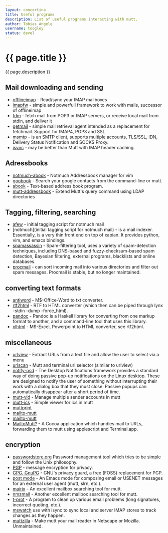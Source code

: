 ```yaml
---
layout: concertina
title: Useful programs
description: List of useful programs interacting with mutt.
author: Tobias Angele
username: toogley
status: devel
---
```

# {{ page.title }}

{{ page.description }}


## Mail downloading and sending

* [offlineimap](https://github.com/OfflineIMAP/offlineimap) - Read/sync your
  IMAP mailboxes
* [imapfw](https://github.com/OfflineIMAP/imapfw) - simple and powerfull
  framework to work with mails, successor of offlineimap
* [fdm](https://github.com/nicm/fdm) - fetch mail from POP3 or IMAP servers, or
  receive local mail from stdin, and deliver it
* [getmail](http://pyropus.ca/software/getmail/) - simple mail retrieval agent
  intended as a replacement for fetchmail. Support for IMAP4, POP3 and SSL
* [msmtp](http://msmtp.sourceforge.net/) - is an SMTP client, supports multiple
  accounts, TLS/SSL, IDN, Delivery Status Notification and SOCKS Proxy.
* [isync](http://isync.sourceforge.net/) - may be better than Mutt with IMAP
  header caching.

## Adressbooks

* [notmuch-abook](https://github.com/guyzmo/notmuch-abook) - Notmuch Addressbook
  manager for vim
* [goobook](https://pypi.python.org/pypi/goobook/1.9) - Search your google
  contacts from the command-line or mutt.
* [abook](http://abook.sourceforge.net/) - Text-based address book program.
* [mutt-addressbook](https://pypi.python.org/pypi/mutt-addressbook) - Extend Mutt's query command using LDAP directories

## Tagging, filtering, searching


* [afew](https://github.com/afewmail/afew) - initial tagging script for notmuch
  mail
* [notmuch](initial tagging script for notmuch mail) - is a mail indexer.
  Essentially, is a very thin front end on top of xapian. It provides python,
  vim, and emacs bindings.
* [spamassassin](https://spamassassin.apache.org/) - Spam-filtering tool, uses a
  variety of spam-detection techniques, including DNS-based and
  fuzzy-checksum-based spam detection, Bayesian filtering, external programs,
  blacklists and online databases.
* [procmail](https://wiki.archlinux.org/index.php/Procmail) - can sort incoming
  mail into various directories and filter out spam messages. Procmail is
  stable, but no longer maintained.


## converting text formats

* [antiword](http://www.winfield.demon.nl/) -  M$-Office-Word to txt converter.
* [rtf2html](http://www.wagner.pp.ru/~vitus/software/catdoc/) - RTF to HTML
  converter (which then can be piped through lynx -stdin -dump -force_html).
* [pandoc](http://pandoc.org/) - Pandoc is a Haskell library for converting from
  one markup format to another, and a command-line tool that uses this library.
* [xlhtml](http://chicago.sourceforge.net/xlhtml/) - M$-Excel, Powerpoint to
  HTML converter, see rtf2html.

## miscellaneous

* [urlview](https://github.com/sigpipe/urlview) - Extract URLs from a text file
  and allow the user to select via a menu
* [urlscan](https://github.com/firecat53/urlscan) - Mutt and terminal url
  selector (similar to urlview)
* [notify-osd](https://launchpad.net/notify-osd) - The Desktop Notifications
  framework provides a standard way of doing passive pop-up notifications on the
  Linux desktop. These are designed to notify the user of something without
  interrupting their work with a dialog box that they must close. Passive popups
  can automatically disappear after a short period of time.
* [mutt-vid](https://github.com/protist/mutt-vid) - Manage multiple sender
  accounts in mutt
* [mutt-ics](https://github.com/dmedvinsky/mutt-ics) - Simple viewer for ics in
  mutt
* [muttprint](http://muttprint.sourceforge.net/)
* [mailto-mutt](https://dset0x.github.io/mailto-mutt.html)
* [mailto-mutt](https://github.com/pazz/scripts/blob/master/mailto-mutt)
* [MailtoMutt?](http://mailtomutt.sourceforge.net/) - A Cocoa application which
  handles mail to URLs, forwarding them to mutt using applescript and
  Terminal.app.

## encryption

* [passwordstore.org](https://www.passwordstore.org/) Password management tool
  which tries to be simple and follow the Unix philosophy.
* [PGP](http://www.pgpi.org/) - message encryption for privacy.
* [GPG, GnuPG](http://www.gnupg.org/) - GNU's privacy guard, a free (FOSS)
  replacement for PGP.
* [post mode](http://post-mode.sourceforge.net/) - An Emacs mode for composing
    email or USENET messages for an external user agent (mutt, slrn, etc.).
* [mairix](http://www.rpcurnow.force9.co.uk/mairix/) - An excellent mailbox
    searching tool for mutt.
* [nmzmail](http://www.ecademix.com/JohannesHofmann/#nmzmail) - Another
    excellent mailbox searching tool for mutt.
* [t-prot](http://www.escape.de/users/tolot/mutt/) - A program to clean up
    various email problems (long signatures, incorrect quoting, etc.).
* [mswatch](http://mswatch.sourceforge.net/) use with isync to sync local and
    server IMAP stores to track changes as they happen.
* [muttzilla](http://sourceforge.net/projects/muttzilla/) - Make mutt your mail
    reader in Netscape or Mozilla. Unmaintained.
